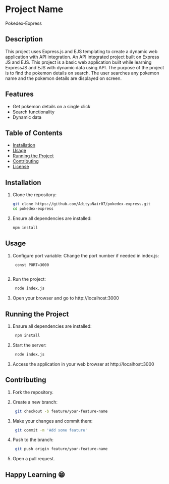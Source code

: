# Project Name
Pokedex-Express

## Description
This project uses Express.js and EJS templating to create a dynamic web application with API integration.
An API integrated project built on Express JS and EJS. This project is a basic web application built while learning ExpressJS and EJS with dynamic data using API. 
The purpose of the project is to find the pokemon details on search. The user searches any pokemon name and the pokemon details are displayed on screen. 

## Features
- Get pokemon details on a single click
- Search functionality
- Dynamic data

## Table of Contents
- [Installation](#installation)
- [Usage](#usage)
- [Running the Project](#running-the-project)
- [Contributing](#contributing)
- [License](#license)

## Installation
1. Clone the repository:
   ```sh
   git clone https://github.com/AdityaNair07/pokedex-express.git
   cd pokedex-express
   
2. Ensure all dependencies are installed:
   ```sh
   npm install

## Usage
1. Configure port variable:
   Change the port number if needed in index.js:
   ```sh
    const PORT=3000
  
2. Run the project:
   ```sh
    node index.js

3. Open your browser and go to http://localhost:3000

## Running the Project
1. Ensure all dependencies are installed:
   ```sh
    npm install
   
2. Start the server:
   ```sh
    node index.js
   
3. Access the application in your web browser at http://localhost:3000

## Contributing
1. Fork the repository.

2. Create a new branch:
   ```sh
    git checkout -b feature/your-feature-name

3. Make your changes and commit them:
   ```sh
    git commit -m 'Add some feature'

4. Push to the branch:
   ```sh
    git push origin feature/your-feature-name
   
5. Open a pull request.

## Happy Learning 😁
